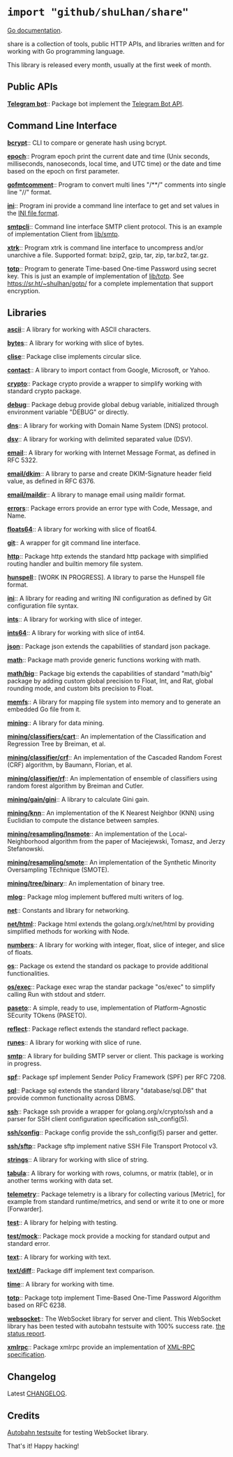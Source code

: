 # `import "github/shuLhan/share"`

[Go documentation](https://pkg.go.dev/github.com/shuLhan/share).

share is a collection of tools, public HTTP APIs, and libraries written and
for working with Go programming language.

This library is released every month, usually at the first week of month.

## Public APIs

[**Telegram bot**](https://pkg.go.dev/github.com/shuLhan/share/api/telegram/bot)::
Package bot implement the
[Telegram Bot API](https://core.telegram.org/bots/api).


## Command Line Interface

[**bcrypt**](https://pkg.go.dev/github.com/shuLhan/share/cmd/bcrypt)::
CLI to compare or generate hash using bcrypt.

[**epoch**](https://pkg.go.dev/github.com/shuLhan/share/cmd/epoch)::
Program epoch print the current date and time (Unix seconds, milliseconds,
nanoseconds, local time, and UTC time) or the date and time based on the
epoch on first parameter.

[**gofmtcomment**](https://pkg.go.dev/github.com/shuLhan/share/cmd/gofmtcomment)::
Program to convert multi lines "/**/" comments into single line "//" format.

[**ini**](https://pkg.go.dev/github.com/shuLhan/share/cmd/ini)::
Program ini provide a command line interface to get and set values in the
[INI file format](https://godocs.io/github.com/shuLhan/share/lib/ini).

[**smtpcli**](https://pkg.go.dev/github.com/shuLhan/share/cmd/smtpcli)::
Command line interface SMTP client protocol.
This is an example of implementation Client from
[lib/smtp](https://pkg.go.dev/github.com/shuLhan/share/lib/smtp).

[**xtrk**](https://pkg.go.dev/github.com/shuLhan/share/cmd/xtrk)::
Program xtrk is command line interface to uncompress and/or unarchive a
file.
Supported format: bzip2, gzip, tar, zip, tar.bz2, tar.gz.

[**totp**](https://pkg.go.dev/github.com/shuLhan/share/cmd/totp)::
Program to generate Time-based One-time Password using secret key.
This is just an example of implementation of
[lib/totp](https://pkg.go.dev/github.com/shuLhan/share/lib/totp).
See
<https://sr.ht/~shulhan/gotp/> for a complete implementation that support
encryption.

## Libraries

[**ascii**](https://pkg.go.dev/github.com/shuLhan/share/lib/ascii)::
A library for working with ASCII characters.

[**bytes**](https://pkg.go.dev/github.com/shuLhan/share/lib/bytes)::
A library for working with slice of bytes.

[**clise**](https://pkg.go.dev/github.com/shuLhan/share/lib/clise)::
Package clise implements circular slice.

[**contact**](https://pkg.go.dev/github.com/shuLhan/share/lib/contact)::
A library to import contact from Google, Microsoft, or Yahoo.

[**crypto**](https://pkg.go.dev/github.com/shuLhan/share/lib/crypto)::
Package crypto provide a wrapper to simplify working with standard crypto
package.

[**debug**](https://pkg.go.dev/github.com/shuLhan/share/lib/debug)::
Package debug provide global debug variable, initialized through environment
variable "DEBUG" or directly.

[**dns**](https://pkg.go.dev/github.com/shuLhan/share/lib/dns)::
A library for working with Domain Name System (DNS) protocol.

[**dsv**](https://pkg.go.dev/github.com/shuLhan/share/lib/dsv)::
A library for working with delimited separated value (DSV).

[**email**](https://pkg.go.dev/github.com/shuLhan/share/lib/email)::
A library for working with Internet Message Format, as defined in RFC 5322.

[**email/dkim**](https://pkg.go.dev/github.com/shuLhan/share/lib/email/dkim)::
A library to parse and create DKIM-Signature header field value, as
defined in RFC 6376.

[**email/maildir**](https://pkg.go.dev/github.com/shuLhan/share/lib/email/maildir)::
A library to manage email using maildir format.

[**errors**](https://pkg.go.dev/github.com/shuLhan/share/lib/errors)::
Package errors provide an error type with Code, Message, and Name.

[**floats64**](https://pkg.go.dev/github.com/shuLhan/share/lib/floats64)::
A library for working with slice of float64.

[**git**](https://pkg.go.dev/github.com/shuLhan/share/lib/git)::
A wrapper for git command line interface.

[**http**](https://pkg.go.dev/github.com/shuLhan/share/lib/http)::
Package http extends the standard http package with simplified routing handler
and builtin memory file system.

[**hunspell**](https://pkg.go.dev/github.com/shuLhan/share/lib/hunspell)::
[WORK IN PROGRESS].
A library to parse the Hunspell file format.

[**ini**](https://pkg.go.dev/github.com/shuLhan/share/lib/ini)::
A library for reading and writing INI configuration as defined by Git
configuration file syntax.

[**ints**](https://pkg.go.dev/github.com/shuLhan/share/lib/ints)::
A library for working with slice of integer.

[**ints64**](https://pkg.go.dev/github.com/shuLhan/share/lib/ints64)::
A library for working with slice of int64.

[**json**](https://pkg.go.dev/github.com/shuLhan/share/lib/json)::
Package json extends the capabilities of standard json package.

[**math**](https://pkg.go.dev/github.com/shuLhan/share/lib/math)::
Package math provide generic functions working with math.

[**math/big**](https://pkg.go.dev/github.com/shuLhan/share/lib/math/big)::
Package big extends the capabilities of standard "math/big" package by
adding custom global precision to Float, Int, and Rat, global rounding
mode, and custom bits precision to Float.

[**memfs**](https://pkg.go.dev/github.com/shuLhan/share/lib/memfs)::
A library for mapping file system into memory and to generate an embedded Go
file from it.

[**mining**](https://pkg.go.dev/github.com/shuLhan/share/lib/mining)::
A library for data mining.

[**mining/classifiers/cart**](https://pkg.go.dev/github.com/shuLhan/share/lib/mining/classifier/cart)::
An implementation of the Classification and Regression Tree by Breiman, et al.

[**mining/classifier/crf**](https://pkg.go.dev/github.com/shuLhan/share/lib/mining/classififer/crf)::
An implementation of the Cascaded Random Forest (CRF) algorithm, by Baumann,
Florian, et al.

[**mining/classifier/rf**](https://pkg.go.dev/github.com/shuLhan/share/lib/mining/classifier/rf)::
An implementation of ensemble of classifiers using random forest algorithm by
Breiman and Cutler.

[**mining/gain/gini**](https://pkg.go.dev/github.com/shuLhan/share/lib/mining/gain/gini)::
A library to calculate Gini gain.

[**mining/knn**](https://pkg.go.dev/github.com/shuLhan/share/lib/mining/knn)::
An implementation of the K Nearest Neighbor (KNN) using Euclidian to
compute the distance between samples.

[**mining/resampling/lnsmote**](https://pkg.go.dev/github.com/shuLhan/share/lib/mining/resampling/lnsmote)::
An implementation of the Local-Neighborhood algorithm from the paper of
Maciejewski, Tomasz, and Jerzy Stefanowski.

[**mining/resampling/smote**](https://pkg.go.dev/github.com/shuLhan/share/lib/mining/resampling/smote)::
An implementation of the Synthetic Minority Oversampling TEchnique (SMOTE).

[**mining/tree/binary**](https://pkg.go.dev/github.com/shuLhan/share/lib/mining/tree/binary)::
An implementation of binary tree.

[**mlog**](https://pkg.go.dev/github.com/shuLhan/share/lib/mlog)::
Package mlog implement buffered multi writers of log.

[**net**](https://pkg.go.dev/github.com/shuLhan/share/lib/net)::
Constants and library for networking.

[**net/html**](https://pkg.go.dev/github.com/shuLhan/share/lib/net/html)::
Package html extends the golang.org/x/net/html by providing simplified
methods for working with Node.

[**numbers**](https://pkg.go.dev/github.com/shuLhan/share/lib/numbers)::
A library for working with integer, float, slice of integer, and slice of
floats.

[**os**](https://pkg.go.dev/github.com/shuLhan/share/lib/os)::
Package os extend the standard os package to provide additional
functionalities.

[**os/exec**](https://pkg.go.dev/github.com/shuLhan/share/lib/os/exec)::
Package exec wrap the standar package "os/exec" to simplify calling Run
with stdout and stderr.

[**paseto**](https://pkg.go.dev/github.com/shuLhan/share/lib/paseto)::
A simple, ready to use, implementation of Platform-Agnostic SEcurity TOkens
(PASETO).

[**reflect**](https://pkg.go.dev/github.com/shuLhan/share/lib/reflect)::
Package reflect extends the standard reflect package.

[**runes**](https://pkg.go.dev/github.com/shuLhan/share/lib/runes)::
A library for working with slice of rune.

[**smtp**](https://pkg.go.dev/github.com/shuLhan/share/lib/smtp)::
A library for building SMTP server or client. This package is working in
progress.

[**spf**](https://pkg.go.dev/github.com/shuLhan/share/lib/spf)::
Package spf implement Sender Policy Framework (SPF) per RFC 7208.

[**sql**](https://pkg.go.dev/github.com/shuLhan/share/lib/sql)::
Package sql extends the standard library "database/sql.DB" that provide common
functionality across DBMS.

[**ssh**](https://pkg.go.dev/github.com/shuLhan/share/lib/ssh)::
Package ssh provide a wrapper for golang.org/x/crypto/ssh and a parser for SSH
client configuration specification ssh_config(5).

[**ssh/config**](https://pkg.go.dev/github.com/shuLhan/share/lib/ssh/config)::
Package config provide the ssh_config(5) parser and getter.

[**ssh/sftp**](https://pkg.go.dev/github.com/shuLhan/share/lib/ssh/sftp)::
Package sftp implement native SSH File Transport Protocol v3.

[**strings**](https://pkg.go.dev/github.com/shuLhan/share/lib/strings)::
A library for working with slice of string.

[**tabula**](https://pkg.go.dev/github.com/shuLhan/share/lib/tabula)::
A library for working with rows, columns, or matrix (table), or in another
terms working with data set.

[**telemetry**](https://pkg.go.dev/github.com/shuLhan/share/lib/telemetry)::
Package telemetry is a library for collecting various [Metric], for example
from standard runtime/metrics, and send or write it to one or more
[Forwarder].

[**test**](https://pkg.go.dev/github.com/shuLhan/share/lib/test)::
A library for helping with testing.

[**test/mock**](https://pkg.go.dev/github.com/shuLhan/share/lib/test/mock)::
Package mock provide a mocking for standard output and standard error.

[**text**](https://pkg.go.dev/github.com/shuLhan/share/lib/text)::
A library for working with text.

[**text/diff**](https://pkg.go.dev/github.com/shuLhan/share/lib/text/diff)::
Package diff implement text comparison.

[**time**](https://pkg.go.dev/github.com/shuLhan/share/lib/time)::
A library for working with time.

[**totp**](https://pkg.go.dev/github.com/shuLhan/share/lib/totp)::
Package totp implement Time-Based One-Time Password Algorithm based on RFC
6238.

[**websocket**](https://pkg.go.dev/github.com/shuLhan/share/lib/websocket)::
The WebSocket library for server and client. This WebSocket library has
been tested with autobahn testsuite with 100% success rate.
[the status report](https://github.com/shuLhan/share/blob/master/lib/websocket/AUTOBAHN.adoc).

[**xmlrpc**](https://pkg.go.dev/github.com/shuLhan/share/lib/xmlrpc)::
Package xmlrpc provide an implementation of
[XML-RPC specification](http://xmlrpc.com/spec.md).


## Changelog

Latest
[CHANGELOG](https://github.com/shuLhan/share/blob/master/CHANGELOG.adoc).


## Credits

[Autobahn testsuite](https://github.com/crossbario/autobahn-testsuite) for
testing WebSocket library.

That's it! Happy hacking!
